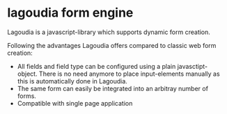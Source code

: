 lagoudia form engine
====================

Lagoudia is a javascript-library which supports dynamic form creation.

Following the advantages Lagoudia offers compared to classic web form creation:
* All fields and field type can be configured using a plain javasctipt-object. There is no need anymore to place input-elements manually as this is automatically done in Lagoudia.
* The same form can easily be integrated into an arbitray number of forms.
* Compatible with single page application
